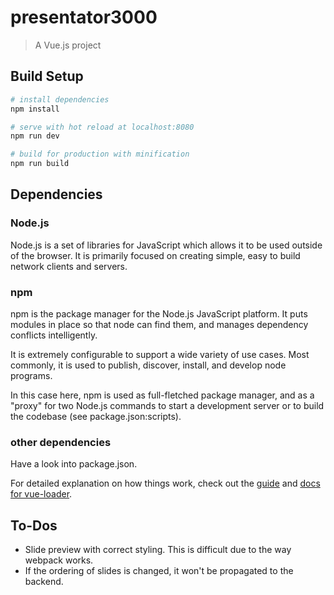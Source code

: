 # presentator3000

> A Vue.js project

## Build Setup

``` bash
# install dependencies
npm install

# serve with hot reload at localhost:8080
npm run dev

# build for production with minification
npm run build
```

## Dependencies

### Node.js
Node.js is a set of libraries for JavaScript which allows it to be used outside of the browser. It is primarily  focused  on  creating  simple, easy to build network clients and servers.

### npm
npm  is  the package manager for the Node.js JavaScript platform.  It puts modules in place so that node can find  them,  and  manages  dependency conflicts intelligently.

It is extremely configurable to support a wide variety of use cases. Most commonly, it is used to publish, discover,  install,  and  develop node programs.

In this case here, npm is used as full-fletched package manager, and as a "proxy" for two Node.js commands to start a development server or to build the codebase (see package.json:scripts).

### other dependencies
Have a look into package.json.

For detailed explanation on how things work, check out the [guide](http://vuejs-templates.github.io/webpack/) and [docs for vue-loader](http://vuejs.github.io/vue-loader).

## To-Dos
* Slide preview with correct styling. This is difficult due to the way webpack works.
* If the ordering of slides is changed, it won't be propagated to the backend.
